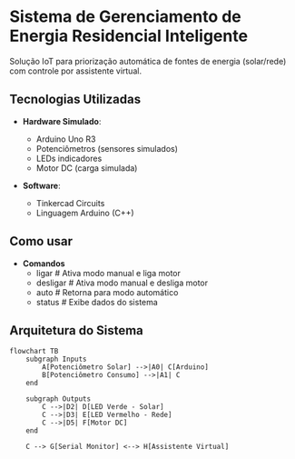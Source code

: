 # Sistema de Gerenciamento de Energia Residencial Inteligente

Solução IoT para priorização automática de fontes de energia (solar/rede) com controle por assistente virtual.

## Tecnologias Utilizadas
- **Hardware Simulado**:
  - Arduino Uno R3
  - Potenciômetros (sensores simulados)
  - LEDs indicadores
  - Motor DC (carga simulada)

- **Software**:
  - Tinkercad Circuits
  - Linguagem Arduino (C++)
 
## Como usar
- **Comandos**
  - ligar      # Ativa modo manual e liga motor
  - desligar   # Ativa modo manual e desliga motor
  - auto       # Retorna para modo automático
  - status     # Exibe dados do sistema

##  Arquitetura do Sistema
```mermaid
flowchart TB
    subgraph Inputs
        A[Potenciômetro Solar] -->|A0| C[Arduino]
        B[Potenciômetro Consumo] -->|A1| C
    end

    subgraph Outputs
        C -->|D2| D[LED Verde - Solar]
        C -->|D3| E[LED Vermelho - Rede]
        C -->|D5| F[Motor DC]
    end

    C --> G[Serial Monitor] <--> H[Assistente Virtual]
